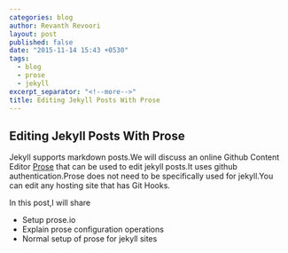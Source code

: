 ```yaml
---
categories: blog
author: Revanth Revoori
layout: post
published: false
date: "2015-11-14 15:43 +0530"
tags: 
  - blog
  - prose
  - jekyll
excerpt_separator: "<!--more-->"
title: Editing Jekyll Posts With Prose
---
```


## Editing Jekyll Posts With Prose

Jekyll supports markdown posts.We will discuss an online Github Content Editor [Prose](http://prose.io/ "Prose") that can be used to edit jekyll posts.It uses github authentication.Prose does not need to be specifically used for jekyll.You can edit any hosting site that has Git Hooks.

<!--more-->

In this post,I will share

- Setup prose.io
- Explain prose configuration operations
- Normal setup of prose for jekyll sites 